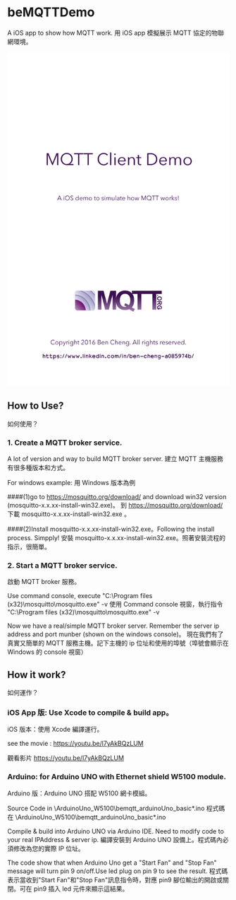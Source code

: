 beMQTTDemo
===============
A  iOS app to show how MQTT work.
用 iOS app 模擬展示 MQTT 協定的物聯網環境。

![GitHub](https://github.com/benjenq/beMQTTDemo/blob/master/beMQTTDemo/Images/LaunchImage/Default@2x.png "icon,benjenq")

## How to Use?
如何使用？

### 1. Create a MQTT broker service. 
A lot of version and way to build MQTT broker server. 
建立 MQTT 主機服務有很多種版本和方式。

For windows example:
用 Windows  版本為例

####(1)go to https://mosquitto.org/download/ and download win32 version (mosquitto-x.x.xx-install-win32.exe)。
到 https://mosquitto.org/download/ 下載 mosquitto-x.x.xx-install-win32.exe 。

####(2)Install mosquitto-x.x.xx-install-win32.exe。Following the install process. Simpply!
安裝  mosquitto-x.x.xx-install-win32.exe。照著安裝流程的指示，很簡單。

### 2. Start a MQTT broker service.
啟動  MQTT broker 服務。

Use command console, execute "C:\Program files (x32)\mosquitto\mosquitto.exe" -v
使用 Command console 視窗，執行指令 "C:\Program files (x32)\mosquitto\mosquitto.exe" -v

Now we have a real/simple MQTT broker server. Remember the server ip address and port munber (shown on the windows console)。
現在我們有了真實又簡單的 MQTT 服務主機。記下主機的 ip 位址和使用的埠號（埠號會顯示在 Windows 的 console 視窗）

## How it work?
如何運作？

### iOS App 版: Use Xcode to compile & build app。
iOS 版本：使用 Xcode 編譯運行。

see the movie : https://youtu.be/l7yAkBQzLUM

觀看影片 https://youtu.be/l7yAkBQzLUM

### Arduino: for Arduino UNO with Ethernet shield W5100 module.
Arduino 版：Arduino UNO 搭配 W5100 網卡模組。

Source Code in \ArduinoUno_W5100\bemqtt_arduinoUno_basic\*.ino
程式碼在 \ArduinoUno_W5100\bemqtt_arduinoUno_basic\*.ino

Compile & build into Arduino UNO via Arduino IDE. Need to modify code to your real IPAddress & server ip.
編譯安裝到 Arduino UNO 設備上。程式碼內必須修改為您的實際 IP 位址。

The code show that when Arduino Uno get a "Start Fan" and "Stop Fan" message will turn pin 9 on/off.Use led plug on pin 9 to see the result.
程式碼表示當收到"Start Fan"和"Stop Fan"訊息指令時，對應 pin9 腳位輸出的開啟或關閉。可在 pin9 插入 led 元件來顯示這結果。

